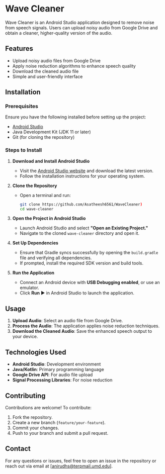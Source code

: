 # Wave Cleaner

Wave Cleaner is an Android Studio application designed to remove noise from speech signals. Users can upload noisy audio from Google Drive and obtain a cleaner, higher-quality version of the audio.

## Features
- Upload noisy audio files from Google Drive
- Apply noise reduction algorithms to enhance speech quality
- Download the cleaned audio file
- Simple and user-friendly interface

## Installation

### Prerequisites
Ensure you have the following installed before setting up the project:
- [Android Studio](https://developer.android.com/studio)
- Java Development Kit (JDK 11 or later)
- Git (for cloning the repository)

### Steps to Install
1. **Download and Install Android Studio**
   - Visit the [Android Studio website](https://developer.android.com/studio) and download the latest version.
   - Follow the installation instructions for your operating system.

2. **Clone the Repository**
   - Open a terminal and run:
     ```sh
     git clone https://github.com/Asatheesh6561/WaveCleaner)
     cd wave-cleaner
     ```

3. **Open the Project in Android Studio**
   - Launch Android Studio and select **"Open an Existing Project."**
   - Navigate to the cloned `wave-cleaner` directory and open it.

4. **Set Up Dependencies**
   - Ensure that Gradle syncs successfully by opening the `build.gradle` file and verifying all dependencies.
   - If prompted, install the required SDK version and build tools.

5. **Run the Application**
   - Connect an Android device with **USB Debugging enabled**, or use an emulator.
   - Click **Run** ▶️ in Android Studio to launch the application.

## Usage
1. **Upload Audio**: Select an audio file from Google Drive.
2. **Process the Audio**: The application applies noise reduction techniques.
3. **Download the Cleaned Audio**: Save the enhanced speech output to your device.

## Technologies Used
- **Android Studio**: Development environment
- **Java/Kotlin**: Primary programming language
- **Google Drive API**: For audio file upload
- **Signal Processing Libraries**: For noise reduction

## Contributing
Contributions are welcome! To contribute:
1. Fork the repository.
2. Create a new branch (`feature/your-feature`).
3. Commit your changes.
4. Push to your branch and submit a pull request.

## Contact
For any questions or issues, feel free to open an issue in the repository or reach out via email at [anirudhs@terpmail.umd.edu].

